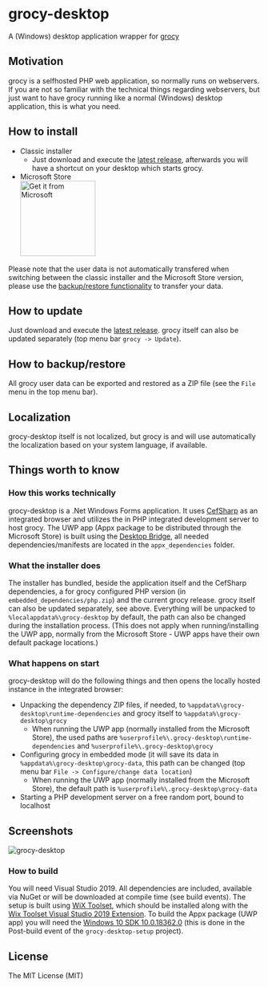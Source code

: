 # grocy-desktop
A (Windows) desktop application wrapper for [grocy](https://github.com/grocy/grocy)

## Motivation
grocy is a selfhosted PHP web application, so normally runs on webservers. If you are not so familiar with the technical things regarding webservers, but just want to have grocy running like a normal (Windows) desktop application, this is what you need.

## How to install
- Classic installer
  - Just download and execute the [latest release](https://releases.grocy.info/latest-desktop), afterwards you will have a shortcut on your desktop which starts grocy.
- Microsoft Store  
<a href="//www.microsoft.com/store/apps/9nwb1trnnksf?cid=storebadge&ocid=badge"><img src="https://assets.windowsphone.com/85864462-9c82-451e-9355-a3d5f874397a/English_get-it-from-MS_InvariantCulture_Default.png" alt="Get it from Microsoft" width="150px" /></a>

Please note that the user data is not automatically transfered when switching between the classic installer and the Microsoft Store version, please use the [backup/restore functionality](#how-to-backuprestore) to transfer your data.

## How to update
Just download and execute the [latest release](https://releases.grocy.info/latest-desktop). grocy itself can also be updated separately (top menu bar `grocy -> Update`).

## How to backup/restore
All grocy user data can be exported and restored as a ZIP file (see the `File` menu in the top menu bar).

## Localization
grocy-desktop itself is not localized, but grocy is and will use automatically the localization based on your system language, if available.

## Things worth to know

### How this works technically
grocy-desktop is a .Net Windows Forms application. It uses [CefSharp](https://github.com/cefsharp/CefSharp) as an integrated browser and utilizes the in PHP integrated development server to host grocy. The UWP app (Appx package to be distributed through the Microsoft Store) is built using the [Desktop Bridge](https://developer.microsoft.com/en-us/windows/bridges/desktop), all needed dependencies/manifests are located in the `appx_dependencies` folder.

### What the installer does
The installer has bundled, beside the application itself and the CefSharp dependencies, a for grocy configured PHP version (in `embedded_dependencies/php.zip`) and the current grocy release. grocy itself can also be updated separately, see above. Everything will be unpacked to `%localappdata%\grocy-desktop` by default, the path can also be changed during the installation process. (This does not apply when running/installing the UWP app, normally from the Microsoft Store - UWP apps have their own default package locations.)

### What happens on start
grocy-desktop will do the following things and then opens the locally hosted instance in the integrated browser:
- Unpacking the dependency ZIP files, if needed, to `%appdata%\grocy-desktop\runtime-dependencies` and grocy itself to `%appdata%\grocy-desktop\grocy`
  - When running the UWP app (normally installed from the Microsoft Store), the used paths are `%userprofile%\.grocy-desktop\runtime-dependencies` and `%userprofile%\.grocy-desktop\grocy`
- Configuring grocy in embedded mode (it will save its data in `%appdata%\grocy-desktop\grocy-data`, this path can be changed (top menu bar `File -> Configure/change data location`)
  - When running the UWP app (normally installed from the Microsoft Store), the default path is `%userprofile%\.grocy-desktop\grocy-data`
- Starting a PHP development server on a free random port, bound to localhost

## Screenshots
![grocy-desktop](https://github.com/berrnd/grocy-desktop/raw/master/publication_assets/grocy-desktop.png "grocy-desktop")

### How to build
You will need Visual Studio 2019. All dependencies are included, available via NuGet or will be downloaded at compile time (see build events).
The setup is built using [WiX Toolset](http://wixtoolset.org), which should be installed along with the [Wix Toolset Visual Studio 2019 Extension](https://marketplace.visualstudio.com/items?itemName=WixToolset.WixToolsetVisualStudio2019Extension).
To build the Appx package (UWP app) you will need the [Windows 10 SDK 10.0.18362.0](https://developer.microsoft.com/en-US/windows/downloads/windows-10-sdk) (this is done in the Post-build event of the `grocy-desktop-setup` project).

## License
The MIT License (MIT)

